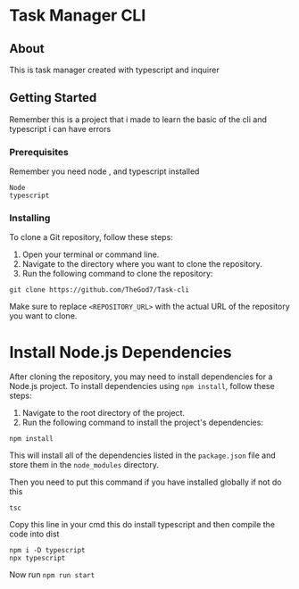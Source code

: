 <h1>Task Manager CLI </h1>

## About <a name = "about"></a>

This is task manager created with typescript and inquirer

## Getting Started <a name = "getting_started"></a>

Remember this is a project that i made to learn the basic of the cli and typescript i can have errors

### Prerequisites

Remember you need node , and typescript installed

```
Node
typescript
```

### Installing

To clone a Git repository, follow these steps:

1. Open your terminal or command line.
2. Navigate to the directory where you want to clone the repository.
3. Run the following command to clone the repository:

```shell
git clone https://github.com/TheGod7/Task-cli 
```

Make sure to replace `<REPOSITORY_URL>` with the actual URL of the repository you want to clone.

# Install Node.js Dependencies

After cloning the repository, you may need to install dependencies for a Node.js project. To install dependencies using `npm install`, follow these steps:

1. Navigate to the root directory of the project.
2. Run the following command to install the project's dependencies:

```shell
npm install
```

This will install all of the dependencies listed in the `package.json` file and store them in the `node_modules` directory.

Then you need to put this command
if you have installed globally if not do this

```shell
tsc
```

Copy this line in your cmd this do install typescript and then compile the code into dist

```shell
npm i -D typescript
npx typescript
```

Now run `npm run start`
